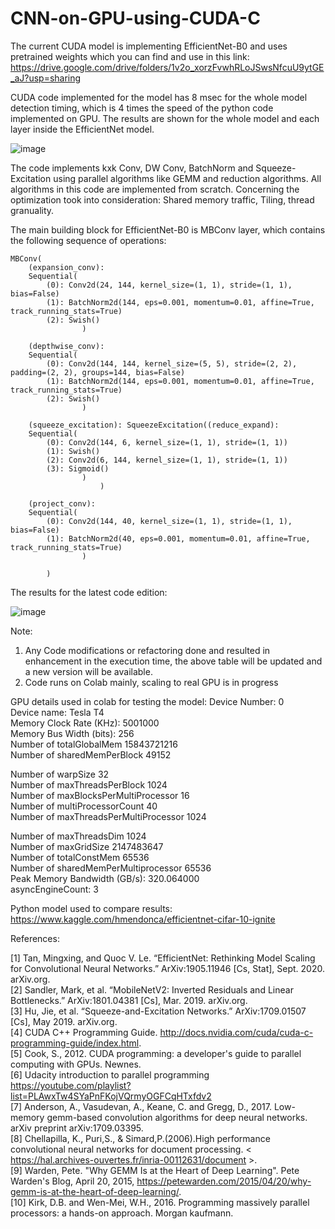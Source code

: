 # CNN-on-GPU-using-CUDA-C

The current CUDA model is implementing EfficientNet-B0 and uses pretrained weights which you can find and use in this link:
https://drive.google.com/drive/folders/1v2o_xorzFvwhRLoJSwsNfcuU9ytGE_aJ?usp=sharing

CUDA code implemented for the model has 8 msec for the whole model detection timing, which is 4 times the speed of the python code implemented on GPU. The results are shown for the whole model and each layer inside the EfficientNet model.


![image](https://user-images.githubusercontent.com/20490432/127180264-6928bbb2-de7b-477f-9cda-b5e273da9c81.png)


The code implements kxk Conv, DW Conv, BatchNorm and Squeeze-Excitation using parallel algorithms like GEMM and reduction algorithms. All algorithms in this code are implemented from scratch. Concerning the optimization took into consideration: Shared memory traffic, Tiling, thread granuality. 

The main building block for EfficientNet-B0 is MBConv layer, which contains the following sequence of operations:

	MBConv(
		(expansion_conv): 
		Sequential(
			(0): Conv2d(24, 144, kernel_size=(1, 1), stride=(1, 1), bias=False)
			(1): BatchNorm2d(144, eps=0.001, momentum=0.01, affine=True, track_running_stats=True)
			(2): Swish()
					)
					
		(depthwise_conv): 
		Sequential(
			(0): Conv2d(144, 144, kernel_size=(5, 5), stride=(2, 2), padding=(2, 2), groups=144, bias=False)
			(1): BatchNorm2d(144, eps=0.001, momentum=0.01, affine=True, track_running_stats=True)
			(2): Swish()
					)
     
		(squeeze_excitation): SqueezeExcitation((reduce_expand): 
		Sequential(
			(0): Conv2d(144, 6, kernel_size=(1, 1), stride=(1, 1))
			(1): Swish()
			(2): Conv2d(6, 144, kernel_size=(1, 1), stride=(1, 1))
			(3): Sigmoid()
					)
						)
						
		(project_conv): 
		Sequential(
			(0): Conv2d(144, 40, kernel_size=(1, 1), stride=(1, 1), bias=False)
			(1): BatchNorm2d(40, eps=0.001, momentum=0.01, affine=True, track_running_stats=True)
					)
					
			)
   
   
The results for the latest code edition: 

![image](https://drive.google.com/uc?export=view&id=1Nymz532z4F1H511pbAH4StuK_O5snHJd)

Note:      
1. Any Code modifications or refactoring done and resulted in enhancement in the execution time, the above table will be updated and a new version will be available.
2. Code runs on Colab mainly, scaling to real GPU is in progress

GPU details used in colab for testing the model:
Device Number: 0                               
  Device name: Tesla T4                          
  Memory Clock Rate (KHz): 5001000                          
  Memory Bus Width (bits): 256                          
  Number of totalGlobalMem 15843721216                          
  Number of sharedMemPerBlock 49152                          
                                                    
  Number of warpSize 32                          
  Number of maxThreadsPerBlock 1024                          
  Number of maxBlocksPerMultiProcessor 16                          
  Number of multiProcessorCount 40                          
  Number of maxThreadsPerMultiProcessor 1024                          
                          
  Number of maxThreadsDim 1024                          
  Number of maxGridSize 2147483647                          
  Number of totalConstMem 65536                          
  Number of sharedMemPerMultiprocessor 65536                          
  Peak Memory Bandwidth (GB/s): 320.064000                          
  asyncEngineCount: 3                          
                                                                                                          
Python model used to compare results:                
https://www.kaggle.com/hmendonca/efficientnet-cifar-10-ignite

References:

[1] Tan, Mingxing, and Quoc V. Le. “EfficientNet: Rethinking Model Scaling for Convolutional Neural Networks.” ArXiv:1905.11946 [Cs, Stat], Sept. 2020. arXiv.org.      
[2] Sandler, Mark, et al. “MobileNetV2: Inverted Residuals and Linear Bottlenecks.” ArXiv:1801.04381 [Cs], Mar. 2019. arXiv.org.        
[3] Hu, Jie, et al. “Squeeze-and-Excitation Networks.” ArXiv:1709.01507 [Cs], May 2019. arXiv.org.        
[4] CUDA C++ Programming Guide. http://docs.nvidia.com/cuda/cuda-c-programming-guide/index.html.              
[5] Cook, S., 2012. CUDA programming: a developer's guide to parallel computing with GPUs. Newnes.                       
[6] Udacity introduction to parallel programming https://youtube.com/playlist?list=PLAwxTw4SYaPnFKojVQrmyOGFCqHTxfdv2                         
[7] Anderson, A., Vasudevan, A., Keane, C. and Gregg, D., 2017. Low-memory gemm-based convolution algorithms for deep neural networks. arXiv preprint arXiv:1709.03395.        
[8] Chellapilla, K., Puri,S., & Simard,P.(2006).High performance convolutional neural networks for document processing.
	< https://hal.archives-ouvertes.fr/inria-00112631/document >.                                            
[9] Warden, Pete. "Why GEMM Is at the Heart of Deep Learning". Pete Warden's Blog, April 20, 2015, https://petewarden.com/2015/04/20/why-gemm-is-at-the-heart-of-deep-learning/.       
[10] Kirk, D.B. and Wen-Mei, W.H., 2016. Programming massively parallel processors: a hands-on approach. Morgan kaufmann.             

